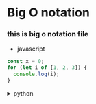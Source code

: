 # Big O notation

### this is big o notation file

- javascript

```javascript
const x = 0;
for (let i of [1, 2, 3]) {
  console.log(i);
}
```

<details><summary>python</summary>
<code>

```python
#hidden
x=[1,2,3]
for i in x:
    print(i)
```

</code>
</details>
